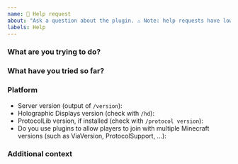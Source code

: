```yaml
---
name: 📝 Help request
about: "Ask a question about the plugin. ⚠ Note: help requests have low priority, I will answer them only if possible."
labels: Help
---
```

<!--

⚠️ READ BELOW BEFORE SUBMITTING ⚠️

Before asking for help:
 * Read the documentation: https://filoghost.me/docs/holographic-displays
 * Read the FAQ: https://filoghost.me/docs/holographic-displays/faq
 * Update the plugin: https://dev.bukkit.org/projects/holographic-displays

Don't paste long text files in the description, upload them as attachments or on Pastebin.

You MUST fill out the template below, without modifying or deleting the existing text, otherwise the issue will be automatically closed.

-->

### What are you trying to do?
<!-- Describe the goal you want to achieve -->


### What have you tried so far?
<!-- If you already tried something, please elaborate -->


### Platform
<!-- Fill in the list below -->
- Server version (output of `/version`): 
- Holographic Displays version (check with `/hd`): 
- ProtocolLib version, if installed (check with `/protocol version`): 
- Do you use plugins to allow players to join with multiple Minecraft versions (such as ViaVersion, ProtocolSupport, ...): 


### Additional context
<!-- Screenshots, errors, configurations (if relevant) -->
